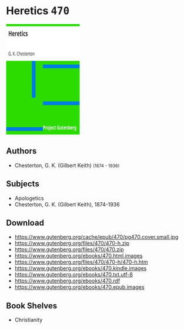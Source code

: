 # Heretics <kbd>470</kbd>

![](./cover.medium.jpg "")

## Authors


 - Chesterton, G. K. (Gilbert Keith) <small>(1874 - 1936)</small>

## Subjects


 - Apologetics
 - Chesterton, G. K. (Gilbert Keith), 1874-1936

## Download


 - https://www.gutenberg.org/cache/epub/470/pg470.cover.small.jpg
 - https://www.gutenberg.org/files/470/470-h.zip
 - https://www.gutenberg.org/files/470/470.zip
 - https://www.gutenberg.org/ebooks/470.html.images
 - https://www.gutenberg.org/files/470/470-h/470-h.htm
 - https://www.gutenberg.org/ebooks/470.kindle.images
 - https://www.gutenberg.org/ebooks/470.txt.utf-8
 - https://www.gutenberg.org/ebooks/470.rdf
 - https://www.gutenberg.org/ebooks/470.epub.images

## Book Shelves


 - Christianity
